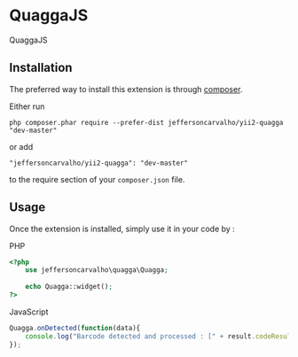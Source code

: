 QuaggaJS
========
QuaggaJS

Installation
------------

The preferred way to install this extension is through [composer](http://getcomposer.org/download/).

Either run

```
php composer.phar require --prefer-dist jeffersoncarvalho/yii2-quagga "dev-master"
```

or add

```
"jeffersoncarvalho/yii2-quagga": "dev-master"
```

to the require section of your `composer.json` file.


Usage
-----

Once the extension is installed, simply use it in your code by  :

PHP
```php
<?php
    use jeffersoncarvalho\quagga\Quagga;
   
    echo Quagga::widget(); 
?>

```

JavaScript
```javascript
Quagga.onDetected(function(data){
    console.log("Barcode detected and processed : [" + result.codeResult.code + "]", result);
});
```